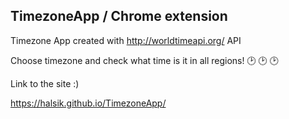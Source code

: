 ## TimezoneApp / Chrome extension

Timezone App created with http://worldtimeapi.org/ API

Choose timezone and check what time is it in all regions! 🕑 🕑 🕑

Link to the site :)

https://halsik.github.io/TimezoneApp/

